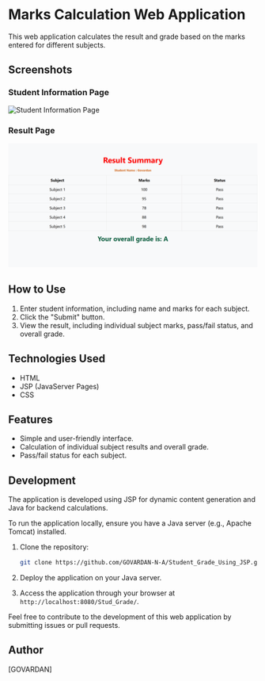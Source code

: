 # Marks Calculation Web Application

This web application calculates the result and grade based on the marks entered for different subjects.

## Screenshots

### Student Information Page

![Student Information Page]("../../static/images/info.png")

### Result Page
![Result Page]("../../static/images/result.png)

## How to Use

1. Enter student information, including name and marks for each subject.
2. Click the "Submit" button.
3. View the result, including individual subject marks, pass/fail status, and overall grade.

## Technologies Used

- HTML
- JSP (JavaServer Pages)
- CSS

## Features

- Simple and user-friendly interface.
- Calculation of individual subject results and overall grade.
- Pass/fail status for each subject.

## Development

The application is developed using JSP for dynamic content generation and Java for backend calculations.

To run the application locally, ensure you have a Java server (e.g., Apache Tomcat) installed.

1. Clone the repository:

   ```bash
   git clone https://github.com/GOVARDAN-N-A/Student_Grade_Using_JSP.git
   ```

2. Deploy the application on your Java server.

3. Access the application through your browser at `http://localhost:8080/Stud_Grade/`.

Feel free to contribute to the development of this web application by submitting issues or pull requests.

## Author

[GOVARDAN]

